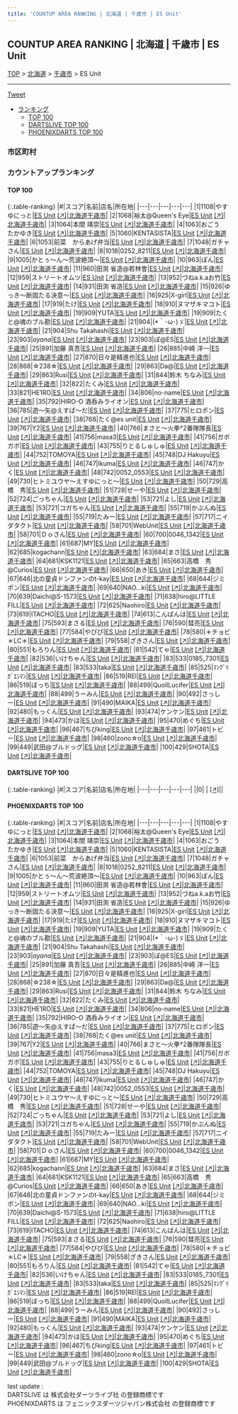 ```yaml
---
title: 'COUNTUP AREA RANKING | 北海道 | 千歳市 | ES Unit'
---
```

## COUNTUP AREA RANKING | 北海道 | 千歳市 | ES Unit

[TOP](/darts/rank/) > [北海道](/darts/rank/北海道/) > [千歳市](/darts/rank/北海道/千歳市/) > ES Unit

___

<a href="https://twitter.com/share?ref_src=twsrc%5Etfw" data-text="COUNTUP AREA RANKING | 北海道千歳市ES Unit" class="twitter-share-button" data-hashtags="DARTSLIVE,PHOENIXDARTS,darts,ダーツ" data-show-count="false">Tweet</a>

* [ランキング](#カウントアップランキング)
    * [TOP 100](#top-100)
    * [DARTSLIVE TOP 100](#dartslive-top-100)
    * [PHOENIXDARTS TOP 100](#phoenixdarts-top-100)

### 市区町村

<ul>

</ul>

### カウントアップランキング

#### TOP 100



{:.table-ranking}
|#|スコア|名前|店名|所在地|
|---|---|---|---|---|
|1|1108|<span class="rank-name-pd">やすゆにっと</span>|<a href="/darts/rank/shops/68098.html">ES Unit</a> <a href="https://vs.phoenixdarts.com/jp/shop/shopDetailInfo/s_68098?s_seq=68098">[↗]</a>|<a href="/darts/rank/北海道/千歳市">北海道千歳市</a>|
|2|1068|<span class="rank-name-pd">裕太@Queen&#x27;s Eye</span>|<a href="/darts/rank/shops/68098.html">ES Unit</a> <a href="https://vs.phoenixdarts.com/jp/shop/shopDetailInfo/s_68098?s_seq=68098">[↗]</a>|<a href="/darts/rank/北海道/千歳市">北海道千歳市</a>|
|3|1064|<span class="rank-name-pd"><span class="pro-icon-pd"></span>本間 靖崇</span>|<a href="/darts/rank/shops/68098.html">ES Unit</a> <a href="https://vs.phoenixdarts.com/jp/shop/shopDetailInfo/s_68098?s_seq=68098">[↗]</a>|<a href="/darts/rank/北海道/千歳市">北海道千歳市</a>|
|4|1063|<span class="rank-name-pd">おごう　たかゆき</span>|<a href="/darts/rank/shops/68098.html">ES Unit</a> <a href="https://vs.phoenixdarts.com/jp/shop/shopDetailInfo/s_68098?s_seq=68098">[↗]</a>|<a href="/darts/rank/北海道/千歳市">北海道千歳市</a>|
|5|1060|<span class="rank-name-pd">KENTASISTA</span>|<a href="/darts/rank/shops/68098.html">ES Unit</a> <a href="https://vs.phoenixdarts.com/jp/shop/shopDetailInfo/s_68098?s_seq=68098">[↗]</a>|<a href="/darts/rank/北海道/千歳市">北海道千歳市</a>|
|6|1053|<span class="rank-name-pd">前菜　からあげ弁当</span>|<a href="/darts/rank/shops/68098.html">ES Unit</a> <a href="https://vs.phoenixdarts.com/jp/shop/shopDetailInfo/s_68098?s_seq=68098">[↗]</a>|<a href="/darts/rank/北海道/千歳市">北海道千歳市</a>|
|7|1048|<span class="rank-name-pd">ガチャさん</span>|<a href="/darts/rank/shops/68098.html">ES Unit</a> <a href="https://vs.phoenixdarts.com/jp/shop/shopDetailInfo/s_68098?s_seq=68098">[↗]</a>|<a href="/darts/rank/北海道/千歳市">北海道千歳市</a>|
|8|1018|<span class="rank-name-pd">0252_8211</span>|<a href="/darts/rank/shops/68098.html">ES Unit</a> <a href="https://vs.phoenixdarts.com/jp/shop/shopDetailInfo/s_68098?s_seq=68098">[↗]</a>|<a href="/darts/rank/北海道/千歳市">北海道千歳市</a>|
|9|1005|<span class="rank-name-pd">かとぅ～ん～荒波絶頂～</span>|<a href="/darts/rank/shops/68098.html">ES Unit</a> <a href="https://vs.phoenixdarts.com/jp/shop/shopDetailInfo/s_68098?s_seq=68098">[↗]</a>|<a href="/darts/rank/北海道/千歳市">北海道千歳市</a>|
|10|963|<span class="rank-name-pd">ぽん</span>|<a href="/darts/rank/shops/68098.html">ES Unit</a> <a href="https://vs.phoenixdarts.com/jp/shop/shopDetailInfo/s_68098?s_seq=68098">[↗]</a>|<a href="/darts/rank/北海道/千歳市">北海道千歳市</a>|
|11|960|<span class="rank-name-pd">田渕 省造@若林會</span>|<a href="/darts/rank/shops/68098.html">ES Unit</a> <a href="https://vs.phoenixdarts.com/jp/shop/shopDetailInfo/s_68098?s_seq=68098">[↗]</a>|<a href="/darts/rank/北海道/千歳市">北海道千歳市</a>|
|12|959|<span class="rank-name-pd">ストリートオムツ</span>|<a href="/darts/rank/shops/68098.html">ES Unit</a> <a href="https://vs.phoenixdarts.com/jp/shop/shopDetailInfo/s_68098?s_seq=68098">[↗]</a>|<a href="/darts/rank/北海道/千歳市">北海道千歳市</a>|
|13|952|<span class="rank-name-pd">づねa.k.aお竹</span>|<a href="/darts/rank/shops/68098.html">ES Unit</a> <a href="https://vs.phoenixdarts.com/jp/shop/shopDetailInfo/s_68098?s_seq=68098">[↗]</a>|<a href="/darts/rank/北海道/千歳市">北海道千歳市</a>|
|14|931|<span class="rank-name-pd"><span class="pro-icon-pd"></span>田渕 省造</span>|<a href="/darts/rank/shops/68098.html">ES Unit</a> <a href="https://vs.phoenixdarts.com/jp/shop/shopDetailInfo/s_68098?s_seq=68098">[↗]</a>|<a href="/darts/rank/北海道/千歳市">北海道千歳市</a>|
|15|926|<span class="rank-name-pd">ゆっき～断固たる決意～</span>|<a href="/darts/rank/shops/68098.html">ES Unit</a> <a href="https://vs.phoenixdarts.com/jp/shop/shopDetailInfo/s_68098?s_seq=68098">[↗]</a>|<a href="/darts/rank/北海道/千歳市">北海道千歳市</a>|
|16|925|<span class="rank-name-pd">X-girl</span>|<a href="/darts/rank/shops/68098.html">ES Unit</a> <a href="https://vs.phoenixdarts.com/jp/shop/shopDetailInfo/s_68098?s_seq=68098">[↗]</a>|<a href="/darts/rank/北海道/千歳市">北海道千歳市</a>|
|17|919|<span class="rank-name-pd">たけ</span>|<a href="/darts/rank/shops/68098.html">ES Unit</a> <a href="https://vs.phoenixdarts.com/jp/shop/shopDetailInfo/s_68098?s_seq=68098">[↗]</a>|<a href="/darts/rank/北海道/千歳市">北海道千歳市</a>|
|18|910|<span class="rank-name-pd">ヌマザキマコト</span>|<a href="/darts/rank/shops/68098.html">ES Unit</a> <a href="https://vs.phoenixdarts.com/jp/shop/shopDetailInfo/s_68098?s_seq=68098">[↗]</a>|<a href="/darts/rank/北海道/千歳市">北海道千歳市</a>|
|19|909|<span class="rank-name-pd">YUTA</span>|<a href="/darts/rank/shops/68098.html">ES Unit</a> <a href="https://vs.phoenixdarts.com/jp/shop/shopDetailInfo/s_68098?s_seq=68098">[↗]</a>|<a href="/darts/rank/北海道/千歳市">北海道千歳市</a>|
|19|909|<span class="rank-name-pd">たくと@魂のブル勘</span>|<a href="/darts/rank/shops/68098.html">ES Unit</a> <a href="https://vs.phoenixdarts.com/jp/shop/shopDetailInfo/s_68098?s_seq=68098">[↗]</a>|<a href="/darts/rank/北海道/千歳市">北海道千歳市</a>|
|21|904|<span class="rank-name-pd">(*｀･ω･)ゞ</span>|<a href="/darts/rank/shops/68098.html">ES Unit</a> <a href="https://vs.phoenixdarts.com/jp/shop/shopDetailInfo/s_68098?s_seq=68098">[↗]</a>|<a href="/darts/rank/北海道/千歳市">北海道千歳市</a>|
|21|904|<span class="rank-name-pd">Shu Takahashi</span>|<a href="/darts/rank/shops/68098.html">ES Unit</a> <a href="https://vs.phoenixdarts.com/jp/shop/shopDetailInfo/s_68098?s_seq=68098">[↗]</a>|<a href="/darts/rank/北海道/千歳市">北海道千歳市</a>|
|23|903|<span class="rank-name-pd">*ayana*</span>|<a href="/darts/rank/shops/68098.html">ES Unit</a> <a href="https://vs.phoenixdarts.com/jp/shop/shopDetailInfo/s_68098?s_seq=68098">[↗]</a>|<a href="/darts/rank/北海道/千歳市">北海道千歳市</a>|
|23|903|<span class="rank-name-pd">ぽ@ES</span>|<a href="/darts/rank/shops/68098.html">ES Unit</a> <a href="https://vs.phoenixdarts.com/jp/shop/shopDetailInfo/s_68098?s_seq=68098">[↗]</a>|<a href="/darts/rank/北海道/千歳市">北海道千歳市</a>|
|25|891|<span class="rank-name-pd"><span class="pro-icon-pd"></span>加藤 真吾</span>|<a href="/darts/rank/shops/68098.html">ES Unit</a> <a href="https://vs.phoenixdarts.com/jp/shop/shopDetailInfo/s_68098?s_seq=68098">[↗]</a>|<a href="/darts/rank/北海道/千歳市">北海道千歳市</a>|
|26|885|<span class="rank-name-pd"><span class="pro-icon-pd"></span>中崎 洋一</span>|<a href="/darts/rank/shops/68098.html">ES Unit</a> <a href="https://vs.phoenixdarts.com/jp/shop/shopDetailInfo/s_68098?s_seq=68098">[↗]</a>|<a href="/darts/rank/北海道/千歳市">北海道千歳市</a>|
|27|870|<span class="rank-name-pd">日々是精進也</span>|<a href="/darts/rank/shops/68098.html">ES Unit</a> <a href="https://vs.phoenixdarts.com/jp/shop/shopDetailInfo/s_68098?s_seq=68098">[↗]</a>|<a href="/darts/rank/北海道/千歳市">北海道千歳市</a>|
|28|868|<span class="rank-name-pd">☆238☆</span>|<a href="/darts/rank/shops/68098.html">ES Unit</a> <a href="https://vs.phoenixdarts.com/jp/shop/shopDetailInfo/s_68098?s_seq=68098">[↗]</a>|<a href="/darts/rank/北海道/千歳市">北海道千歳市</a>|
|29|863|<span class="rank-name-pd">Da@</span>|<a href="/darts/rank/shops/68098.html">ES Unit</a> <a href="https://vs.phoenixdarts.com/jp/shop/shopDetailInfo/s_68098?s_seq=68098">[↗]</a>|<a href="/darts/rank/北海道/千歳市">北海道千歳市</a>|
|29|863|<span class="rank-name-pd">Rusi</span>|<a href="/darts/rank/shops/68098.html">ES Unit</a> <a href="https://vs.phoenixdarts.com/jp/shop/shopDetailInfo/s_68098?s_seq=68098">[↗]</a>|<a href="/darts/rank/北海道/千歳市">北海道千歳市</a>|
|31|844|<span class="rank-name-pd">鈴木 ちなみ</span>|<a href="/darts/rank/shops/68098.html">ES Unit</a> <a href="https://vs.phoenixdarts.com/jp/shop/shopDetailInfo/s_68098?s_seq=68098">[↗]</a>|<a href="/darts/rank/北海道/千歳市">北海道千歳市</a>|
|32|822|<span class="rank-name-pd">たくみ</span>|<a href="/darts/rank/shops/68098.html">ES Unit</a> <a href="https://vs.phoenixdarts.com/jp/shop/shopDetailInfo/s_68098?s_seq=68098">[↗]</a>|<a href="/darts/rank/北海道/千歳市">北海道千歳市</a>|
|33|821|<span class="rank-name-pd">HE1RO</span>|<a href="/darts/rank/shops/68098.html">ES Unit</a> <a href="https://vs.phoenixdarts.com/jp/shop/shopDetailInfo/s_68098?s_seq=68098">[↗]</a>|<a href="/darts/rank/北海道/千歳市">北海道千歳市</a>|
|34|806|<span class="rank-name-pd">no-name</span>|<a href="/darts/rank/shops/68098.html">ES Unit</a> <a href="https://vs.phoenixdarts.com/jp/shop/shopDetailInfo/s_68098?s_seq=68098">[↗]</a>|<a href="/darts/rank/北海道/千歳市">北海道千歳市</a>|
|35|792|<span class="rank-name-pd">HIRO-O    酒呑みライオン</span>|<a href="/darts/rank/shops/68098.html">ES Unit</a> <a href="https://vs.phoenixdarts.com/jp/shop/shopDetailInfo/s_68098?s_seq=68098">[↗]</a>|<a href="/darts/rank/北海道/千歳市">北海道千歳市</a>|
|36|785|<span class="rank-name-pd">遊～矢@えすぱ～だ</span>|<a href="/darts/rank/shops/68098.html">ES Unit</a> <a href="https://vs.phoenixdarts.com/jp/shop/shopDetailInfo/s_68098?s_seq=68098">[↗]</a>|<a href="/darts/rank/北海道/千歳市">北海道千歳市</a>|
|37|775|<span class="rank-name-pd">ヒロポン</span>|<a href="/darts/rank/shops/68098.html">ES Unit</a> <a href="https://vs.phoenixdarts.com/jp/shop/shopDetailInfo/s_68098?s_seq=68098">[↗]</a>|<a href="/darts/rank/北海道/千歳市">北海道千歳市</a>|
|38|768|<span class="rank-name-pd">たく@es unit</span>|<a href="/darts/rank/shops/68098.html">ES Unit</a> <a href="https://vs.phoenixdarts.com/jp/shop/shopDetailInfo/s_68098?s_seq=68098">[↗]</a>|<a href="/darts/rank/北海道/千歳市">北海道千歳市</a>|
|39|767|<span class="rank-name-pd">Y2</span>|<a href="/darts/rank/shops/68098.html">ES Unit</a> <a href="https://vs.phoenixdarts.com/jp/shop/shopDetailInfo/s_68098?s_seq=68098">[↗]</a>|<a href="/darts/rank/北海道/千歳市">北海道千歳市</a>|
|40|766|<span class="rank-name-pd">まさと～火拳†2番隊隊長</span>|<a href="/darts/rank/shops/68098.html">ES Unit</a> <a href="https://vs.phoenixdarts.com/jp/shop/shopDetailInfo/s_68098?s_seq=68098">[↗]</a>|<a href="/darts/rank/北海道/千歳市">北海道千歳市</a>|
|41|756|<span class="rank-name-pd">masa3</span>|<a href="/darts/rank/shops/68098.html">ES Unit</a> <a href="https://vs.phoenixdarts.com/jp/shop/shopDetailInfo/s_68098?s_seq=68098">[↗]</a>|<a href="/darts/rank/北海道/千歳市">北海道千歳市</a>|
|41|756|<span class="rank-name-pd">ガボガボ</span>|<a href="/darts/rank/shops/68098.html">ES Unit</a> <a href="https://vs.phoenixdarts.com/jp/shop/shopDetailInfo/s_68098?s_seq=68098">[↗]</a>|<a href="/darts/rank/北海道/千歳市">北海道千歳市</a>|
|43|755|<span class="rank-name-pd">りとるしゅしゅ</span>|<a href="/darts/rank/shops/68098.html">ES Unit</a> <a href="https://vs.phoenixdarts.com/jp/shop/shopDetailInfo/s_68098?s_seq=68098">[↗]</a>|<a href="/darts/rank/北海道/千歳市">北海道千歳市</a>|
|44|752|<span class="rank-name-pd">TOMOYA</span>|<a href="/darts/rank/shops/68098.html">ES Unit</a> <a href="https://vs.phoenixdarts.com/jp/shop/shopDetailInfo/s_68098?s_seq=68098">[↗]</a>|<a href="/darts/rank/北海道/千歳市">北海道千歳市</a>|
|45|748|<span class="rank-name-pd">DJ Hakuyu</span>|<a href="/darts/rank/shops/68098.html">ES Unit</a> <a href="https://vs.phoenixdarts.com/jp/shop/shopDetailInfo/s_68098?s_seq=68098">[↗]</a>|<a href="/darts/rank/北海道/千歳市">北海道千歳市</a>|
|46|747|<span class="rank-name-pd">Ikuma</span>|<a href="/darts/rank/shops/68098.html">ES Unit</a> <a href="https://vs.phoenixdarts.com/jp/shop/shopDetailInfo/s_68098?s_seq=68098">[↗]</a>|<a href="/darts/rank/北海道/千歳市">北海道千歳市</a>|
|46|747|<span class="rank-name-pd">かく</span>|<a href="/darts/rank/shops/68098.html">ES Unit</a> <a href="https://vs.phoenixdarts.com/jp/shop/shopDetailInfo/s_68098?s_seq=68098">[↗]</a>|<a href="/darts/rank/北海道/千歳市">北海道千歳市</a>|
|48|742|<span class="rank-name-pd">0052_0553</span>|<a href="/darts/rank/shops/68098.html">ES Unit</a> <a href="https://vs.phoenixdarts.com/jp/shop/shopDetailInfo/s_68098?s_seq=68098">[↗]</a>|<a href="/darts/rank/北海道/千歳市">北海道千歳市</a>|
|49|730|<span class="rank-name-pd">ヒトミユウヤ～えすゆにっと～</span>|<a href="/darts/rank/shops/68098.html">ES Unit</a> <a href="https://vs.phoenixdarts.com/jp/shop/shopDetailInfo/s_68098?s_seq=68098">[↗]</a>|<a href="/darts/rank/北海道/千歳市">北海道千歳市</a>|
|50|729|<span class="rank-name-pd">高橋　秀</span>|<a href="/darts/rank/shops/68098.html">ES Unit</a> <a href="https://vs.phoenixdarts.com/jp/shop/shopDetailInfo/s_68098?s_seq=68098">[↗]</a>|<a href="/darts/rank/北海道/千歳市">北海道千歳市</a>|
|51|728|<span class="rank-name-pd">せーや</span>|<a href="/darts/rank/shops/68098.html">ES Unit</a> <a href="https://vs.phoenixdarts.com/jp/shop/shopDetailInfo/s_68098?s_seq=68098">[↗]</a>|<a href="/darts/rank/北海道/千歳市">北海道千歳市</a>|
|52|724|<span class="rank-name-pd">ごっちゃん</span>|<a href="/darts/rank/shops/68098.html">ES Unit</a> <a href="https://vs.phoenixdarts.com/jp/shop/shopDetailInfo/s_68098?s_seq=68098">[↗]</a>|<a href="/darts/rank/北海道/千歳市">北海道千歳市</a>|
|53|721|<span class="rank-name-pd">よし</span>|<a href="/darts/rank/shops/68098.html">ES Unit</a> <a href="https://vs.phoenixdarts.com/jp/shop/shopDetailInfo/s_68098?s_seq=68098">[↗]</a>|<a href="/darts/rank/北海道/千歳市">北海道千歳市</a>|
|53|721|<span class="rank-name-pd">コガちゃん</span>|<a href="/darts/rank/shops/68098.html">ES Unit</a> <a href="https://vs.phoenixdarts.com/jp/shop/shopDetailInfo/s_68098?s_seq=68098">[↗]</a>|<a href="/darts/rank/北海道/千歳市">北海道千歳市</a>|
|55|719|<span class="rank-name-pd">かぶんぬ</span>|<a href="/darts/rank/shops/68098.html">ES Unit</a> <a href="https://vs.phoenixdarts.com/jp/shop/shopDetailInfo/s_68098?s_seq=68098">[↗]</a>|<a href="/darts/rank/北海道/千歳市">北海道千歳市</a>|
|55|719|<span class="rank-name-pd">たみー</span>|<a href="/darts/rank/shops/68098.html">ES Unit</a> <a href="https://vs.phoenixdarts.com/jp/shop/shopDetailInfo/s_68098?s_seq=68098">[↗]</a>|<a href="/darts/rank/北海道/千歳市">北海道千歳市</a>|
|57|717|<span class="rank-name-pd">ニイダタクト</span>|<a href="/darts/rank/shops/68098.html">ES Unit</a> <a href="https://vs.phoenixdarts.com/jp/shop/shopDetailInfo/s_68098?s_seq=68098">[↗]</a>|<a href="/darts/rank/北海道/千歳市">北海道千歳市</a>|
|58|701|<span class="rank-name-pd">WebUnit</span>|<a href="/darts/rank/shops/68098.html">ES Unit</a> <a href="https://vs.phoenixdarts.com/jp/shop/shopDetailInfo/s_68098?s_seq=68098">[↗]</a>|<a href="/darts/rank/北海道/千歳市">北海道千歳市</a>|
|58|701|<span class="rank-name-pd">Ｄｏさん</span>|<a href="/darts/rank/shops/68098.html">ES Unit</a> <a href="https://vs.phoenixdarts.com/jp/shop/shopDetailInfo/s_68098?s_seq=68098">[↗]</a>|<a href="/darts/rank/北海道/千歳市">北海道千歳市</a>|
|60|700|<span class="rank-name-pd">0046_1342</span>|<a href="/darts/rank/shops/68098.html">ES Unit</a> <a href="https://vs.phoenixdarts.com/jp/shop/shopDetailInfo/s_68098?s_seq=68098">[↗]</a>|<a href="/darts/rank/北海道/千歳市">北海道千歳市</a>|
|61|687|<span class="rank-name-pd">MY</span>|<a href="/darts/rank/shops/68098.html">ES Unit</a> <a href="https://vs.phoenixdarts.com/jp/shop/shopDetailInfo/s_68098?s_seq=68098">[↗]</a>|<a href="/darts/rank/北海道/千歳市">北海道千歳市</a>|
|62|685|<span class="rank-name-pd">kogachann</span>|<a href="/darts/rank/shops/68098.html">ES Unit</a> <a href="https://vs.phoenixdarts.com/jp/shop/shopDetailInfo/s_68098?s_seq=68098">[↗]</a>|<a href="/darts/rank/北海道/千歳市">北海道千歳市</a>|
|63|684|<span class="rank-name-pd">まさ</span>|<a href="/darts/rank/shops/68098.html">ES Unit</a> <a href="https://vs.phoenixdarts.com/jp/shop/shopDetailInfo/s_68098?s_seq=68098">[↗]</a>|<a href="/darts/rank/北海道/千歳市">北海道千歳市</a>|
|64|681|<span class="rank-name-pd">KSK1121</span>|<a href="/darts/rank/shops/68098.html">ES Unit</a> <a href="https://vs.phoenixdarts.com/jp/shop/shopDetailInfo/s_68098?s_seq=68098">[↗]</a>|<a href="/darts/rank/北海道/千歳市">北海道千歳市</a>|
|65|663|<span class="rank-name-pd">高橋　秀@Curios</span>|<a href="/darts/rank/shops/68098.html">ES Unit</a> <a href="https://vs.phoenixdarts.com/jp/shop/shopDetailInfo/s_68098?s_seq=68098">[↗]</a>|<a href="/darts/rank/北海道/千歳市">北海道千歳市</a>|
|66|650|<span class="rank-name-pd">あき</span>|<a href="/darts/rank/shops/68098.html">ES Unit</a> <a href="https://vs.phoenixdarts.com/jp/shop/shopDetailInfo/s_68098?s_seq=68098">[↗]</a>|<a href="/darts/rank/北海道/千歳市">北海道千歳市</a>|
|67|646|<span class="rank-name-pd">北の童貞ドンファンのt-kay</span>|<a href="/darts/rank/shops/68098.html">ES Unit</a> <a href="https://vs.phoenixdarts.com/jp/shop/shopDetailInfo/s_68098?s_seq=68098">[↗]</a>|<a href="/darts/rank/北海道/千歳市">北海道千歳市</a>|
|68|644|<span class="rank-name-pd">ジミポン</span>|<a href="/darts/rank/shops/68098.html">ES Unit</a> <a href="https://vs.phoenixdarts.com/jp/shop/shopDetailInfo/s_68098?s_seq=68098">[↗]</a>|<a href="/darts/rank/北海道/千歳市">北海道千歳市</a>|
|69|640|<span class="rank-name-pd">NAO...ki</span>|<a href="/darts/rank/shops/68098.html">ES Unit</a> <a href="https://vs.phoenixdarts.com/jp/shop/shopDetailInfo/s_68098?s_seq=68098">[↗]</a>|<a href="/darts/rank/北海道/千歳市">北海道千歳市</a>|
|70|639|<span class="rank-name-pd">Daichi@S-1573</span>|<a href="/darts/rank/shops/68098.html">ES Unit</a> <a href="https://vs.phoenixdarts.com/jp/shop/shopDetailInfo/s_68098?s_seq=68098">[↗]</a>|<a href="/darts/rank/北海道/千歳市">北海道千歳市</a>|
|71|638|<span class="rank-name-pd">hiro@LITTLE FILL</span>|<a href="/darts/rank/shops/68098.html">ES Unit</a> <a href="https://vs.phoenixdarts.com/jp/shop/shopDetailInfo/s_68098?s_seq=68098">[↗]</a>|<a href="/darts/rank/北海道/千歳市">北海道千歳市</a>|
|72|625|<span class="rank-name-pd">Naohiro</span>|<a href="/darts/rank/shops/68098.html">ES Unit</a> <a href="https://vs.phoenixdarts.com/jp/shop/shopDetailInfo/s_68098?s_seq=68098">[↗]</a>|<a href="/darts/rank/北海道/千歳市">北海道千歳市</a>|
|73|619|<span class="rank-name-pd">ITACHO</span>|<a href="/darts/rank/shops/68098.html">ES Unit</a> <a href="https://vs.phoenixdarts.com/jp/shop/shopDetailInfo/s_68098?s_seq=68098">[↗]</a>|<a href="/darts/rank/北海道/千歳市">北海道千歳市</a>|
|74|613|<span class="rank-name-pd">こんばんは</span>|<a href="/darts/rank/shops/68098.html">ES Unit</a> <a href="https://vs.phoenixdarts.com/jp/shop/shopDetailInfo/s_68098?s_seq=68098">[↗]</a>|<a href="/darts/rank/北海道/千歳市">北海道千歳市</a>|
|75|593|<span class="rank-name-pd">まさる</span>|<a href="/darts/rank/shops/68098.html">ES Unit</a> <a href="https://vs.phoenixdarts.com/jp/shop/shopDetailInfo/s_68098?s_seq=68098">[↗]</a>|<a href="/darts/rank/北海道/千歳市">北海道千歳市</a>|
|76|590|<span class="rank-name-pd">彗亮</span>|<a href="/darts/rank/shops/68098.html">ES Unit</a> <a href="https://vs.phoenixdarts.com/jp/shop/shopDetailInfo/s_68098?s_seq=68098">[↗]</a>|<a href="/darts/rank/北海道/千歳市">北海道千歳市</a>|
|77|584|<span class="rank-name-pd">やぴぴ</span>|<a href="/darts/rank/shops/68098.html">ES Unit</a> <a href="https://vs.phoenixdarts.com/jp/shop/shopDetailInfo/s_68098?s_seq=68098">[↗]</a>|<a href="/darts/rank/北海道/千歳市">北海道千歳市</a>|
|78|580|<span class="rank-name-pd">＊チョビ＊LC＊</span>|<a href="/darts/rank/shops/68098.html">ES Unit</a> <a href="https://vs.phoenixdarts.com/jp/shop/shopDetailInfo/s_68098?s_seq=68098">[↗]</a>|<a href="/darts/rank/北海道/千歳市">北海道千歳市</a>|
|79|558|<span class="rank-name-pd">ざきさん</span>|<a href="/darts/rank/shops/68098.html">ES Unit</a> <a href="https://vs.phoenixdarts.com/jp/shop/shopDetailInfo/s_68098?s_seq=68098">[↗]</a>|<a href="/darts/rank/北海道/千歳市">北海道千歳市</a>|
|80|551|<span class="rank-name-pd">もろりん</span>|<a href="/darts/rank/shops/68098.html">ES Unit</a> <a href="https://vs.phoenixdarts.com/jp/shop/shopDetailInfo/s_68098?s_seq=68098">[↗]</a>|<a href="/darts/rank/北海道/千歳市">北海道千歳市</a>|
|81|542|<span class="rank-name-pd">てゃ</span>|<a href="/darts/rank/shops/68098.html">ES Unit</a> <a href="https://vs.phoenixdarts.com/jp/shop/shopDetailInfo/s_68098?s_seq=68098">[↗]</a>|<a href="/darts/rank/北海道/千歳市">北海道千歳市</a>|
|82|536|<span class="rank-name-pd">いけちゃん</span>|<a href="/darts/rank/shops/68098.html">ES Unit</a> <a href="https://vs.phoenixdarts.com/jp/shop/shopDetailInfo/s_68098?s_seq=68098">[↗]</a>|<a href="/darts/rank/北海道/千歳市">北海道千歳市</a>|
|83|533|<span class="rank-name-pd">0185_7301</span>|<a href="/darts/rank/shops/68098.html">ES Unit</a> <a href="https://vs.phoenixdarts.com/jp/shop/shopDetailInfo/s_68098?s_seq=68098">[↗]</a>|<a href="/darts/rank/北海道/千歳市">北海道千歳市</a>|
|83|533|<span class="rank-name-pd">taka</span>|<a href="/darts/rank/shops/68098.html">ES Unit</a> <a href="https://vs.phoenixdarts.com/jp/shop/shopDetailInfo/s_68098?s_seq=68098">[↗]</a>|<a href="/darts/rank/北海道/千歳市">北海道千歳市</a>|
|85|525|<span class="rank-name-pd">ﾏﾝｸﾞﾘｶﾞｴｼﾏﾝ</span>|<a href="/darts/rank/shops/68098.html">ES Unit</a> <a href="https://vs.phoenixdarts.com/jp/shop/shopDetailInfo/s_68098?s_seq=68098">[↗]</a>|<a href="/darts/rank/北海道/千歳市">北海道千歳市</a>|
|86|519|<span class="rank-name-pd">REI</span>|<a href="/darts/rank/shops/68098.html">ES Unit</a> <a href="https://vs.phoenixdarts.com/jp/shop/shopDetailInfo/s_68098?s_seq=68098">[↗]</a>|<a href="/darts/rank/北海道/千歳市">北海道千歳市</a>|
|86|519|<span class="rank-name-pd">ぼっち</span>|<a href="/darts/rank/shops/68098.html">ES Unit</a> <a href="https://vs.phoenixdarts.com/jp/shop/shopDetailInfo/s_68098?s_seq=68098">[↗]</a>|<a href="/darts/rank/北海道/千歳市">北海道千歳市</a>|
|88|499|<span class="rank-name-pd">QuollLucifer</span>|<a href="/darts/rank/shops/68098.html">ES Unit</a> <a href="https://vs.phoenixdarts.com/jp/shop/shopDetailInfo/s_68098?s_seq=68098">[↗]</a>|<a href="/darts/rank/北海道/千歳市">北海道千歳市</a>|
|88|499|<span class="rank-name-pd">うーみん</span>|<a href="/darts/rank/shops/68098.html">ES Unit</a> <a href="https://vs.phoenixdarts.com/jp/shop/shopDetailInfo/s_68098?s_seq=68098">[↗]</a>|<a href="/darts/rank/北海道/千歳市">北海道千歳市</a>|
|90|492|<span class="rank-name-pd">さっしー</span>|<a href="/darts/rank/shops/68098.html">ES Unit</a> <a href="https://vs.phoenixdarts.com/jp/shop/shopDetailInfo/s_68098?s_seq=68098">[↗]</a>|<a href="/darts/rank/北海道/千歳市">北海道千歳市</a>|
|91|490|<span class="rank-name-pd">MAIKA</span>|<a href="/darts/rank/shops/68098.html">ES Unit</a> <a href="https://vs.phoenixdarts.com/jp/shop/shopDetailInfo/s_68098?s_seq=68098">[↗]</a>|<a href="/darts/rank/北海道/千歳市">北海道千歳市</a>|
|92|480|<span class="rank-name-pd">もっくん</span>|<a href="/darts/rank/shops/68098.html">ES Unit</a> <a href="https://vs.phoenixdarts.com/jp/shop/shopDetailInfo/s_68098?s_seq=68098">[↗]</a>|<a href="/darts/rank/北海道/千歳市">北海道千歳市</a>|
|93|474|<span class="rank-name-pd">ケンケン</span>|<a href="/darts/rank/shops/68098.html">ES Unit</a> <a href="https://vs.phoenixdarts.com/jp/shop/shopDetailInfo/s_68098?s_seq=68098">[↗]</a>|<a href="/darts/rank/北海道/千歳市">北海道千歳市</a>|
|94|473|<span class="rank-name-pd">かほ</span>|<a href="/darts/rank/shops/68098.html">ES Unit</a> <a href="https://vs.phoenixdarts.com/jp/shop/shopDetailInfo/s_68098?s_seq=68098">[↗]</a>|<a href="/darts/rank/北海道/千歳市">北海道千歳市</a>|
|95|470|<span class="rank-name-pd">めぐち</span>|<a href="/darts/rank/shops/68098.html">ES Unit</a> <a href="https://vs.phoenixdarts.com/jp/shop/shopDetailInfo/s_68098?s_seq=68098">[↗]</a>|<a href="/darts/rank/北海道/千歳市">北海道千歳市</a>|
|96|467|<span class="rank-name-pd">ちびking</span>|<a href="/darts/rank/shops/68098.html">ES Unit</a> <a href="https://vs.phoenixdarts.com/jp/shop/shopDetailInfo/s_68098?s_seq=68098">[↗]</a>|<a href="/darts/rank/北海道/千歳市">北海道千歳市</a>|
|97|461|<span class="rank-name-pd">トビー</span>|<a href="/darts/rank/shops/68098.html">ES Unit</a> <a href="https://vs.phoenixdarts.com/jp/shop/shopDetailInfo/s_68098?s_seq=68098">[↗]</a>|<a href="/darts/rank/北海道/千歳市">北海道千歳市</a>|
|98|460|<span class="rank-name-pd">zono☆o</span>|<a href="/darts/rank/shops/68098.html">ES Unit</a> <a href="https://vs.phoenixdarts.com/jp/shop/shopDetailInfo/s_68098?s_seq=68098">[↗]</a>|<a href="/darts/rank/北海道/千歳市">北海道千歳市</a>|
|99|449|<span class="rank-name-pd">武田@ブルドッグ</span>|<a href="/darts/rank/shops/68098.html">ES Unit</a> <a href="https://vs.phoenixdarts.com/jp/shop/shopDetailInfo/s_68098?s_seq=68098">[↗]</a>|<a href="/darts/rank/北海道/千歳市">北海道千歳市</a>|
|100|429|<span class="rank-name-pd">SHOTA</span>|<a href="/darts/rank/shops/68098.html">ES Unit</a> <a href="https://vs.phoenixdarts.com/jp/shop/shopDetailInfo/s_68098?s_seq=68098">[↗]</a>|<a href="/darts/rank/北海道/千歳市">北海道千歳市</a>|


#### DARTSLIVE TOP 100



{:.table-ranking}
|#|スコア|名前|店名|所在地|
|---|---|---|---|---|
||0|<span class="rank-name-dl"> </span>|<a href="/darts/rank/shops/.html"></a> <a href="">[↗]</a>|<a href="/darts/rank//"></a>|


#### PHOENIXDARTS TOP 100



{:.table-ranking}
|#|スコア|名前|店名|所在地|
|---|---|---|---|---|
|1|1108|<span class="rank-name-pd">やすゆにっと</span>|<a href="/darts/rank/shops/68098.html">ES Unit</a> <a href="https://vs.phoenixdarts.com/jp/shop/shopDetailInfo/s_68098?s_seq=68098">[↗]</a>|<a href="/darts/rank/北海道/千歳市">北海道千歳市</a>|
|2|1068|<span class="rank-name-pd">裕太@Queen&#x27;s Eye</span>|<a href="/darts/rank/shops/68098.html">ES Unit</a> <a href="https://vs.phoenixdarts.com/jp/shop/shopDetailInfo/s_68098?s_seq=68098">[↗]</a>|<a href="/darts/rank/北海道/千歳市">北海道千歳市</a>|
|3|1064|<span class="rank-name-pd"><span class="pro-icon-pd"></span>本間 靖崇</span>|<a href="/darts/rank/shops/68098.html">ES Unit</a> <a href="https://vs.phoenixdarts.com/jp/shop/shopDetailInfo/s_68098?s_seq=68098">[↗]</a>|<a href="/darts/rank/北海道/千歳市">北海道千歳市</a>|
|4|1063|<span class="rank-name-pd">おごう　たかゆき</span>|<a href="/darts/rank/shops/68098.html">ES Unit</a> <a href="https://vs.phoenixdarts.com/jp/shop/shopDetailInfo/s_68098?s_seq=68098">[↗]</a>|<a href="/darts/rank/北海道/千歳市">北海道千歳市</a>|
|5|1060|<span class="rank-name-pd">KENTASISTA</span>|<a href="/darts/rank/shops/68098.html">ES Unit</a> <a href="https://vs.phoenixdarts.com/jp/shop/shopDetailInfo/s_68098?s_seq=68098">[↗]</a>|<a href="/darts/rank/北海道/千歳市">北海道千歳市</a>|
|6|1053|<span class="rank-name-pd">前菜　からあげ弁当</span>|<a href="/darts/rank/shops/68098.html">ES Unit</a> <a href="https://vs.phoenixdarts.com/jp/shop/shopDetailInfo/s_68098?s_seq=68098">[↗]</a>|<a href="/darts/rank/北海道/千歳市">北海道千歳市</a>|
|7|1048|<span class="rank-name-pd">ガチャさん</span>|<a href="/darts/rank/shops/68098.html">ES Unit</a> <a href="https://vs.phoenixdarts.com/jp/shop/shopDetailInfo/s_68098?s_seq=68098">[↗]</a>|<a href="/darts/rank/北海道/千歳市">北海道千歳市</a>|
|8|1018|<span class="rank-name-pd">0252_8211</span>|<a href="/darts/rank/shops/68098.html">ES Unit</a> <a href="https://vs.phoenixdarts.com/jp/shop/shopDetailInfo/s_68098?s_seq=68098">[↗]</a>|<a href="/darts/rank/北海道/千歳市">北海道千歳市</a>|
|9|1005|<span class="rank-name-pd">かとぅ～ん～荒波絶頂～</span>|<a href="/darts/rank/shops/68098.html">ES Unit</a> <a href="https://vs.phoenixdarts.com/jp/shop/shopDetailInfo/s_68098?s_seq=68098">[↗]</a>|<a href="/darts/rank/北海道/千歳市">北海道千歳市</a>|
|10|963|<span class="rank-name-pd">ぽん</span>|<a href="/darts/rank/shops/68098.html">ES Unit</a> <a href="https://vs.phoenixdarts.com/jp/shop/shopDetailInfo/s_68098?s_seq=68098">[↗]</a>|<a href="/darts/rank/北海道/千歳市">北海道千歳市</a>|
|11|960|<span class="rank-name-pd">田渕 省造@若林會</span>|<a href="/darts/rank/shops/68098.html">ES Unit</a> <a href="https://vs.phoenixdarts.com/jp/shop/shopDetailInfo/s_68098?s_seq=68098">[↗]</a>|<a href="/darts/rank/北海道/千歳市">北海道千歳市</a>|
|12|959|<span class="rank-name-pd">ストリートオムツ</span>|<a href="/darts/rank/shops/68098.html">ES Unit</a> <a href="https://vs.phoenixdarts.com/jp/shop/shopDetailInfo/s_68098?s_seq=68098">[↗]</a>|<a href="/darts/rank/北海道/千歳市">北海道千歳市</a>|
|13|952|<span class="rank-name-pd">づねa.k.aお竹</span>|<a href="/darts/rank/shops/68098.html">ES Unit</a> <a href="https://vs.phoenixdarts.com/jp/shop/shopDetailInfo/s_68098?s_seq=68098">[↗]</a>|<a href="/darts/rank/北海道/千歳市">北海道千歳市</a>|
|14|931|<span class="rank-name-pd"><span class="pro-icon-pd"></span>田渕 省造</span>|<a href="/darts/rank/shops/68098.html">ES Unit</a> <a href="https://vs.phoenixdarts.com/jp/shop/shopDetailInfo/s_68098?s_seq=68098">[↗]</a>|<a href="/darts/rank/北海道/千歳市">北海道千歳市</a>|
|15|926|<span class="rank-name-pd">ゆっき～断固たる決意～</span>|<a href="/darts/rank/shops/68098.html">ES Unit</a> <a href="https://vs.phoenixdarts.com/jp/shop/shopDetailInfo/s_68098?s_seq=68098">[↗]</a>|<a href="/darts/rank/北海道/千歳市">北海道千歳市</a>|
|16|925|<span class="rank-name-pd">X-girl</span>|<a href="/darts/rank/shops/68098.html">ES Unit</a> <a href="https://vs.phoenixdarts.com/jp/shop/shopDetailInfo/s_68098?s_seq=68098">[↗]</a>|<a href="/darts/rank/北海道/千歳市">北海道千歳市</a>|
|17|919|<span class="rank-name-pd">たけ</span>|<a href="/darts/rank/shops/68098.html">ES Unit</a> <a href="https://vs.phoenixdarts.com/jp/shop/shopDetailInfo/s_68098?s_seq=68098">[↗]</a>|<a href="/darts/rank/北海道/千歳市">北海道千歳市</a>|
|18|910|<span class="rank-name-pd">ヌマザキマコト</span>|<a href="/darts/rank/shops/68098.html">ES Unit</a> <a href="https://vs.phoenixdarts.com/jp/shop/shopDetailInfo/s_68098?s_seq=68098">[↗]</a>|<a href="/darts/rank/北海道/千歳市">北海道千歳市</a>|
|19|909|<span class="rank-name-pd">YUTA</span>|<a href="/darts/rank/shops/68098.html">ES Unit</a> <a href="https://vs.phoenixdarts.com/jp/shop/shopDetailInfo/s_68098?s_seq=68098">[↗]</a>|<a href="/darts/rank/北海道/千歳市">北海道千歳市</a>|
|19|909|<span class="rank-name-pd">たくと@魂のブル勘</span>|<a href="/darts/rank/shops/68098.html">ES Unit</a> <a href="https://vs.phoenixdarts.com/jp/shop/shopDetailInfo/s_68098?s_seq=68098">[↗]</a>|<a href="/darts/rank/北海道/千歳市">北海道千歳市</a>|
|21|904|<span class="rank-name-pd">(*｀･ω･)ゞ</span>|<a href="/darts/rank/shops/68098.html">ES Unit</a> <a href="https://vs.phoenixdarts.com/jp/shop/shopDetailInfo/s_68098?s_seq=68098">[↗]</a>|<a href="/darts/rank/北海道/千歳市">北海道千歳市</a>|
|21|904|<span class="rank-name-pd">Shu Takahashi</span>|<a href="/darts/rank/shops/68098.html">ES Unit</a> <a href="https://vs.phoenixdarts.com/jp/shop/shopDetailInfo/s_68098?s_seq=68098">[↗]</a>|<a href="/darts/rank/北海道/千歳市">北海道千歳市</a>|
|23|903|<span class="rank-name-pd">*ayana*</span>|<a href="/darts/rank/shops/68098.html">ES Unit</a> <a href="https://vs.phoenixdarts.com/jp/shop/shopDetailInfo/s_68098?s_seq=68098">[↗]</a>|<a href="/darts/rank/北海道/千歳市">北海道千歳市</a>|
|23|903|<span class="rank-name-pd">ぽ@ES</span>|<a href="/darts/rank/shops/68098.html">ES Unit</a> <a href="https://vs.phoenixdarts.com/jp/shop/shopDetailInfo/s_68098?s_seq=68098">[↗]</a>|<a href="/darts/rank/北海道/千歳市">北海道千歳市</a>|
|25|891|<span class="rank-name-pd"><span class="pro-icon-pd"></span>加藤 真吾</span>|<a href="/darts/rank/shops/68098.html">ES Unit</a> <a href="https://vs.phoenixdarts.com/jp/shop/shopDetailInfo/s_68098?s_seq=68098">[↗]</a>|<a href="/darts/rank/北海道/千歳市">北海道千歳市</a>|
|26|885|<span class="rank-name-pd"><span class="pro-icon-pd"></span>中崎 洋一</span>|<a href="/darts/rank/shops/68098.html">ES Unit</a> <a href="https://vs.phoenixdarts.com/jp/shop/shopDetailInfo/s_68098?s_seq=68098">[↗]</a>|<a href="/darts/rank/北海道/千歳市">北海道千歳市</a>|
|27|870|<span class="rank-name-pd">日々是精進也</span>|<a href="/darts/rank/shops/68098.html">ES Unit</a> <a href="https://vs.phoenixdarts.com/jp/shop/shopDetailInfo/s_68098?s_seq=68098">[↗]</a>|<a href="/darts/rank/北海道/千歳市">北海道千歳市</a>|
|28|868|<span class="rank-name-pd">☆238☆</span>|<a href="/darts/rank/shops/68098.html">ES Unit</a> <a href="https://vs.phoenixdarts.com/jp/shop/shopDetailInfo/s_68098?s_seq=68098">[↗]</a>|<a href="/darts/rank/北海道/千歳市">北海道千歳市</a>|
|29|863|<span class="rank-name-pd">Da@</span>|<a href="/darts/rank/shops/68098.html">ES Unit</a> <a href="https://vs.phoenixdarts.com/jp/shop/shopDetailInfo/s_68098?s_seq=68098">[↗]</a>|<a href="/darts/rank/北海道/千歳市">北海道千歳市</a>|
|29|863|<span class="rank-name-pd">Rusi</span>|<a href="/darts/rank/shops/68098.html">ES Unit</a> <a href="https://vs.phoenixdarts.com/jp/shop/shopDetailInfo/s_68098?s_seq=68098">[↗]</a>|<a href="/darts/rank/北海道/千歳市">北海道千歳市</a>|
|31|844|<span class="rank-name-pd">鈴木 ちなみ</span>|<a href="/darts/rank/shops/68098.html">ES Unit</a> <a href="https://vs.phoenixdarts.com/jp/shop/shopDetailInfo/s_68098?s_seq=68098">[↗]</a>|<a href="/darts/rank/北海道/千歳市">北海道千歳市</a>|
|32|822|<span class="rank-name-pd">たくみ</span>|<a href="/darts/rank/shops/68098.html">ES Unit</a> <a href="https://vs.phoenixdarts.com/jp/shop/shopDetailInfo/s_68098?s_seq=68098">[↗]</a>|<a href="/darts/rank/北海道/千歳市">北海道千歳市</a>|
|33|821|<span class="rank-name-pd">HE1RO</span>|<a href="/darts/rank/shops/68098.html">ES Unit</a> <a href="https://vs.phoenixdarts.com/jp/shop/shopDetailInfo/s_68098?s_seq=68098">[↗]</a>|<a href="/darts/rank/北海道/千歳市">北海道千歳市</a>|
|34|806|<span class="rank-name-pd">no-name</span>|<a href="/darts/rank/shops/68098.html">ES Unit</a> <a href="https://vs.phoenixdarts.com/jp/shop/shopDetailInfo/s_68098?s_seq=68098">[↗]</a>|<a href="/darts/rank/北海道/千歳市">北海道千歳市</a>|
|35|792|<span class="rank-name-pd">HIRO-O    酒呑みライオン</span>|<a href="/darts/rank/shops/68098.html">ES Unit</a> <a href="https://vs.phoenixdarts.com/jp/shop/shopDetailInfo/s_68098?s_seq=68098">[↗]</a>|<a href="/darts/rank/北海道/千歳市">北海道千歳市</a>|
|36|785|<span class="rank-name-pd">遊～矢@えすぱ～だ</span>|<a href="/darts/rank/shops/68098.html">ES Unit</a> <a href="https://vs.phoenixdarts.com/jp/shop/shopDetailInfo/s_68098?s_seq=68098">[↗]</a>|<a href="/darts/rank/北海道/千歳市">北海道千歳市</a>|
|37|775|<span class="rank-name-pd">ヒロポン</span>|<a href="/darts/rank/shops/68098.html">ES Unit</a> <a href="https://vs.phoenixdarts.com/jp/shop/shopDetailInfo/s_68098?s_seq=68098">[↗]</a>|<a href="/darts/rank/北海道/千歳市">北海道千歳市</a>|
|38|768|<span class="rank-name-pd">たく@es unit</span>|<a href="/darts/rank/shops/68098.html">ES Unit</a> <a href="https://vs.phoenixdarts.com/jp/shop/shopDetailInfo/s_68098?s_seq=68098">[↗]</a>|<a href="/darts/rank/北海道/千歳市">北海道千歳市</a>|
|39|767|<span class="rank-name-pd">Y2</span>|<a href="/darts/rank/shops/68098.html">ES Unit</a> <a href="https://vs.phoenixdarts.com/jp/shop/shopDetailInfo/s_68098?s_seq=68098">[↗]</a>|<a href="/darts/rank/北海道/千歳市">北海道千歳市</a>|
|40|766|<span class="rank-name-pd">まさと～火拳†2番隊隊長</span>|<a href="/darts/rank/shops/68098.html">ES Unit</a> <a href="https://vs.phoenixdarts.com/jp/shop/shopDetailInfo/s_68098?s_seq=68098">[↗]</a>|<a href="/darts/rank/北海道/千歳市">北海道千歳市</a>|
|41|756|<span class="rank-name-pd">masa3</span>|<a href="/darts/rank/shops/68098.html">ES Unit</a> <a href="https://vs.phoenixdarts.com/jp/shop/shopDetailInfo/s_68098?s_seq=68098">[↗]</a>|<a href="/darts/rank/北海道/千歳市">北海道千歳市</a>|
|41|756|<span class="rank-name-pd">ガボガボ</span>|<a href="/darts/rank/shops/68098.html">ES Unit</a> <a href="https://vs.phoenixdarts.com/jp/shop/shopDetailInfo/s_68098?s_seq=68098">[↗]</a>|<a href="/darts/rank/北海道/千歳市">北海道千歳市</a>|
|43|755|<span class="rank-name-pd">りとるしゅしゅ</span>|<a href="/darts/rank/shops/68098.html">ES Unit</a> <a href="https://vs.phoenixdarts.com/jp/shop/shopDetailInfo/s_68098?s_seq=68098">[↗]</a>|<a href="/darts/rank/北海道/千歳市">北海道千歳市</a>|
|44|752|<span class="rank-name-pd">TOMOYA</span>|<a href="/darts/rank/shops/68098.html">ES Unit</a> <a href="https://vs.phoenixdarts.com/jp/shop/shopDetailInfo/s_68098?s_seq=68098">[↗]</a>|<a href="/darts/rank/北海道/千歳市">北海道千歳市</a>|
|45|748|<span class="rank-name-pd">DJ Hakuyu</span>|<a href="/darts/rank/shops/68098.html">ES Unit</a> <a href="https://vs.phoenixdarts.com/jp/shop/shopDetailInfo/s_68098?s_seq=68098">[↗]</a>|<a href="/darts/rank/北海道/千歳市">北海道千歳市</a>|
|46|747|<span class="rank-name-pd">Ikuma</span>|<a href="/darts/rank/shops/68098.html">ES Unit</a> <a href="https://vs.phoenixdarts.com/jp/shop/shopDetailInfo/s_68098?s_seq=68098">[↗]</a>|<a href="/darts/rank/北海道/千歳市">北海道千歳市</a>|
|46|747|<span class="rank-name-pd">かく</span>|<a href="/darts/rank/shops/68098.html">ES Unit</a> <a href="https://vs.phoenixdarts.com/jp/shop/shopDetailInfo/s_68098?s_seq=68098">[↗]</a>|<a href="/darts/rank/北海道/千歳市">北海道千歳市</a>|
|48|742|<span class="rank-name-pd">0052_0553</span>|<a href="/darts/rank/shops/68098.html">ES Unit</a> <a href="https://vs.phoenixdarts.com/jp/shop/shopDetailInfo/s_68098?s_seq=68098">[↗]</a>|<a href="/darts/rank/北海道/千歳市">北海道千歳市</a>|
|49|730|<span class="rank-name-pd">ヒトミユウヤ～えすゆにっと～</span>|<a href="/darts/rank/shops/68098.html">ES Unit</a> <a href="https://vs.phoenixdarts.com/jp/shop/shopDetailInfo/s_68098?s_seq=68098">[↗]</a>|<a href="/darts/rank/北海道/千歳市">北海道千歳市</a>|
|50|729|<span class="rank-name-pd">高橋　秀</span>|<a href="/darts/rank/shops/68098.html">ES Unit</a> <a href="https://vs.phoenixdarts.com/jp/shop/shopDetailInfo/s_68098?s_seq=68098">[↗]</a>|<a href="/darts/rank/北海道/千歳市">北海道千歳市</a>|
|51|728|<span class="rank-name-pd">せーや</span>|<a href="/darts/rank/shops/68098.html">ES Unit</a> <a href="https://vs.phoenixdarts.com/jp/shop/shopDetailInfo/s_68098?s_seq=68098">[↗]</a>|<a href="/darts/rank/北海道/千歳市">北海道千歳市</a>|
|52|724|<span class="rank-name-pd">ごっちゃん</span>|<a href="/darts/rank/shops/68098.html">ES Unit</a> <a href="https://vs.phoenixdarts.com/jp/shop/shopDetailInfo/s_68098?s_seq=68098">[↗]</a>|<a href="/darts/rank/北海道/千歳市">北海道千歳市</a>|
|53|721|<span class="rank-name-pd">よし</span>|<a href="/darts/rank/shops/68098.html">ES Unit</a> <a href="https://vs.phoenixdarts.com/jp/shop/shopDetailInfo/s_68098?s_seq=68098">[↗]</a>|<a href="/darts/rank/北海道/千歳市">北海道千歳市</a>|
|53|721|<span class="rank-name-pd">コガちゃん</span>|<a href="/darts/rank/shops/68098.html">ES Unit</a> <a href="https://vs.phoenixdarts.com/jp/shop/shopDetailInfo/s_68098?s_seq=68098">[↗]</a>|<a href="/darts/rank/北海道/千歳市">北海道千歳市</a>|
|55|719|<span class="rank-name-pd">かぶんぬ</span>|<a href="/darts/rank/shops/68098.html">ES Unit</a> <a href="https://vs.phoenixdarts.com/jp/shop/shopDetailInfo/s_68098?s_seq=68098">[↗]</a>|<a href="/darts/rank/北海道/千歳市">北海道千歳市</a>|
|55|719|<span class="rank-name-pd">たみー</span>|<a href="/darts/rank/shops/68098.html">ES Unit</a> <a href="https://vs.phoenixdarts.com/jp/shop/shopDetailInfo/s_68098?s_seq=68098">[↗]</a>|<a href="/darts/rank/北海道/千歳市">北海道千歳市</a>|
|57|717|<span class="rank-name-pd">ニイダタクト</span>|<a href="/darts/rank/shops/68098.html">ES Unit</a> <a href="https://vs.phoenixdarts.com/jp/shop/shopDetailInfo/s_68098?s_seq=68098">[↗]</a>|<a href="/darts/rank/北海道/千歳市">北海道千歳市</a>|
|58|701|<span class="rank-name-pd">WebUnit</span>|<a href="/darts/rank/shops/68098.html">ES Unit</a> <a href="https://vs.phoenixdarts.com/jp/shop/shopDetailInfo/s_68098?s_seq=68098">[↗]</a>|<a href="/darts/rank/北海道/千歳市">北海道千歳市</a>|
|58|701|<span class="rank-name-pd">Ｄｏさん</span>|<a href="/darts/rank/shops/68098.html">ES Unit</a> <a href="https://vs.phoenixdarts.com/jp/shop/shopDetailInfo/s_68098?s_seq=68098">[↗]</a>|<a href="/darts/rank/北海道/千歳市">北海道千歳市</a>|
|60|700|<span class="rank-name-pd">0046_1342</span>|<a href="/darts/rank/shops/68098.html">ES Unit</a> <a href="https://vs.phoenixdarts.com/jp/shop/shopDetailInfo/s_68098?s_seq=68098">[↗]</a>|<a href="/darts/rank/北海道/千歳市">北海道千歳市</a>|
|61|687|<span class="rank-name-pd">MY</span>|<a href="/darts/rank/shops/68098.html">ES Unit</a> <a href="https://vs.phoenixdarts.com/jp/shop/shopDetailInfo/s_68098?s_seq=68098">[↗]</a>|<a href="/darts/rank/北海道/千歳市">北海道千歳市</a>|
|62|685|<span class="rank-name-pd">kogachann</span>|<a href="/darts/rank/shops/68098.html">ES Unit</a> <a href="https://vs.phoenixdarts.com/jp/shop/shopDetailInfo/s_68098?s_seq=68098">[↗]</a>|<a href="/darts/rank/北海道/千歳市">北海道千歳市</a>|
|63|684|<span class="rank-name-pd">まさ</span>|<a href="/darts/rank/shops/68098.html">ES Unit</a> <a href="https://vs.phoenixdarts.com/jp/shop/shopDetailInfo/s_68098?s_seq=68098">[↗]</a>|<a href="/darts/rank/北海道/千歳市">北海道千歳市</a>|
|64|681|<span class="rank-name-pd">KSK1121</span>|<a href="/darts/rank/shops/68098.html">ES Unit</a> <a href="https://vs.phoenixdarts.com/jp/shop/shopDetailInfo/s_68098?s_seq=68098">[↗]</a>|<a href="/darts/rank/北海道/千歳市">北海道千歳市</a>|
|65|663|<span class="rank-name-pd">高橋　秀@Curios</span>|<a href="/darts/rank/shops/68098.html">ES Unit</a> <a href="https://vs.phoenixdarts.com/jp/shop/shopDetailInfo/s_68098?s_seq=68098">[↗]</a>|<a href="/darts/rank/北海道/千歳市">北海道千歳市</a>|
|66|650|<span class="rank-name-pd">あき</span>|<a href="/darts/rank/shops/68098.html">ES Unit</a> <a href="https://vs.phoenixdarts.com/jp/shop/shopDetailInfo/s_68098?s_seq=68098">[↗]</a>|<a href="/darts/rank/北海道/千歳市">北海道千歳市</a>|
|67|646|<span class="rank-name-pd">北の童貞ドンファンのt-kay</span>|<a href="/darts/rank/shops/68098.html">ES Unit</a> <a href="https://vs.phoenixdarts.com/jp/shop/shopDetailInfo/s_68098?s_seq=68098">[↗]</a>|<a href="/darts/rank/北海道/千歳市">北海道千歳市</a>|
|68|644|<span class="rank-name-pd">ジミポン</span>|<a href="/darts/rank/shops/68098.html">ES Unit</a> <a href="https://vs.phoenixdarts.com/jp/shop/shopDetailInfo/s_68098?s_seq=68098">[↗]</a>|<a href="/darts/rank/北海道/千歳市">北海道千歳市</a>|
|69|640|<span class="rank-name-pd">NAO...ki</span>|<a href="/darts/rank/shops/68098.html">ES Unit</a> <a href="https://vs.phoenixdarts.com/jp/shop/shopDetailInfo/s_68098?s_seq=68098">[↗]</a>|<a href="/darts/rank/北海道/千歳市">北海道千歳市</a>|
|70|639|<span class="rank-name-pd">Daichi@S-1573</span>|<a href="/darts/rank/shops/68098.html">ES Unit</a> <a href="https://vs.phoenixdarts.com/jp/shop/shopDetailInfo/s_68098?s_seq=68098">[↗]</a>|<a href="/darts/rank/北海道/千歳市">北海道千歳市</a>|
|71|638|<span class="rank-name-pd">hiro@LITTLE FILL</span>|<a href="/darts/rank/shops/68098.html">ES Unit</a> <a href="https://vs.phoenixdarts.com/jp/shop/shopDetailInfo/s_68098?s_seq=68098">[↗]</a>|<a href="/darts/rank/北海道/千歳市">北海道千歳市</a>|
|72|625|<span class="rank-name-pd">Naohiro</span>|<a href="/darts/rank/shops/68098.html">ES Unit</a> <a href="https://vs.phoenixdarts.com/jp/shop/shopDetailInfo/s_68098?s_seq=68098">[↗]</a>|<a href="/darts/rank/北海道/千歳市">北海道千歳市</a>|
|73|619|<span class="rank-name-pd">ITACHO</span>|<a href="/darts/rank/shops/68098.html">ES Unit</a> <a href="https://vs.phoenixdarts.com/jp/shop/shopDetailInfo/s_68098?s_seq=68098">[↗]</a>|<a href="/darts/rank/北海道/千歳市">北海道千歳市</a>|
|74|613|<span class="rank-name-pd">こんばんは</span>|<a href="/darts/rank/shops/68098.html">ES Unit</a> <a href="https://vs.phoenixdarts.com/jp/shop/shopDetailInfo/s_68098?s_seq=68098">[↗]</a>|<a href="/darts/rank/北海道/千歳市">北海道千歳市</a>|
|75|593|<span class="rank-name-pd">まさる</span>|<a href="/darts/rank/shops/68098.html">ES Unit</a> <a href="https://vs.phoenixdarts.com/jp/shop/shopDetailInfo/s_68098?s_seq=68098">[↗]</a>|<a href="/darts/rank/北海道/千歳市">北海道千歳市</a>|
|76|590|<span class="rank-name-pd">彗亮</span>|<a href="/darts/rank/shops/68098.html">ES Unit</a> <a href="https://vs.phoenixdarts.com/jp/shop/shopDetailInfo/s_68098?s_seq=68098">[↗]</a>|<a href="/darts/rank/北海道/千歳市">北海道千歳市</a>|
|77|584|<span class="rank-name-pd">やぴぴ</span>|<a href="/darts/rank/shops/68098.html">ES Unit</a> <a href="https://vs.phoenixdarts.com/jp/shop/shopDetailInfo/s_68098?s_seq=68098">[↗]</a>|<a href="/darts/rank/北海道/千歳市">北海道千歳市</a>|
|78|580|<span class="rank-name-pd">＊チョビ＊LC＊</span>|<a href="/darts/rank/shops/68098.html">ES Unit</a> <a href="https://vs.phoenixdarts.com/jp/shop/shopDetailInfo/s_68098?s_seq=68098">[↗]</a>|<a href="/darts/rank/北海道/千歳市">北海道千歳市</a>|
|79|558|<span class="rank-name-pd">ざきさん</span>|<a href="/darts/rank/shops/68098.html">ES Unit</a> <a href="https://vs.phoenixdarts.com/jp/shop/shopDetailInfo/s_68098?s_seq=68098">[↗]</a>|<a href="/darts/rank/北海道/千歳市">北海道千歳市</a>|
|80|551|<span class="rank-name-pd">もろりん</span>|<a href="/darts/rank/shops/68098.html">ES Unit</a> <a href="https://vs.phoenixdarts.com/jp/shop/shopDetailInfo/s_68098?s_seq=68098">[↗]</a>|<a href="/darts/rank/北海道/千歳市">北海道千歳市</a>|
|81|542|<span class="rank-name-pd">てゃ</span>|<a href="/darts/rank/shops/68098.html">ES Unit</a> <a href="https://vs.phoenixdarts.com/jp/shop/shopDetailInfo/s_68098?s_seq=68098">[↗]</a>|<a href="/darts/rank/北海道/千歳市">北海道千歳市</a>|
|82|536|<span class="rank-name-pd">いけちゃん</span>|<a href="/darts/rank/shops/68098.html">ES Unit</a> <a href="https://vs.phoenixdarts.com/jp/shop/shopDetailInfo/s_68098?s_seq=68098">[↗]</a>|<a href="/darts/rank/北海道/千歳市">北海道千歳市</a>|
|83|533|<span class="rank-name-pd">0185_7301</span>|<a href="/darts/rank/shops/68098.html">ES Unit</a> <a href="https://vs.phoenixdarts.com/jp/shop/shopDetailInfo/s_68098?s_seq=68098">[↗]</a>|<a href="/darts/rank/北海道/千歳市">北海道千歳市</a>|
|83|533|<span class="rank-name-pd">taka</span>|<a href="/darts/rank/shops/68098.html">ES Unit</a> <a href="https://vs.phoenixdarts.com/jp/shop/shopDetailInfo/s_68098?s_seq=68098">[↗]</a>|<a href="/darts/rank/北海道/千歳市">北海道千歳市</a>|
|85|525|<span class="rank-name-pd">ﾏﾝｸﾞﾘｶﾞｴｼﾏﾝ</span>|<a href="/darts/rank/shops/68098.html">ES Unit</a> <a href="https://vs.phoenixdarts.com/jp/shop/shopDetailInfo/s_68098?s_seq=68098">[↗]</a>|<a href="/darts/rank/北海道/千歳市">北海道千歳市</a>|
|86|519|<span class="rank-name-pd">REI</span>|<a href="/darts/rank/shops/68098.html">ES Unit</a> <a href="https://vs.phoenixdarts.com/jp/shop/shopDetailInfo/s_68098?s_seq=68098">[↗]</a>|<a href="/darts/rank/北海道/千歳市">北海道千歳市</a>|
|86|519|<span class="rank-name-pd">ぼっち</span>|<a href="/darts/rank/shops/68098.html">ES Unit</a> <a href="https://vs.phoenixdarts.com/jp/shop/shopDetailInfo/s_68098?s_seq=68098">[↗]</a>|<a href="/darts/rank/北海道/千歳市">北海道千歳市</a>|
|88|499|<span class="rank-name-pd">QuollLucifer</span>|<a href="/darts/rank/shops/68098.html">ES Unit</a> <a href="https://vs.phoenixdarts.com/jp/shop/shopDetailInfo/s_68098?s_seq=68098">[↗]</a>|<a href="/darts/rank/北海道/千歳市">北海道千歳市</a>|
|88|499|<span class="rank-name-pd">うーみん</span>|<a href="/darts/rank/shops/68098.html">ES Unit</a> <a href="https://vs.phoenixdarts.com/jp/shop/shopDetailInfo/s_68098?s_seq=68098">[↗]</a>|<a href="/darts/rank/北海道/千歳市">北海道千歳市</a>|
|90|492|<span class="rank-name-pd">さっしー</span>|<a href="/darts/rank/shops/68098.html">ES Unit</a> <a href="https://vs.phoenixdarts.com/jp/shop/shopDetailInfo/s_68098?s_seq=68098">[↗]</a>|<a href="/darts/rank/北海道/千歳市">北海道千歳市</a>|
|91|490|<span class="rank-name-pd">MAIKA</span>|<a href="/darts/rank/shops/68098.html">ES Unit</a> <a href="https://vs.phoenixdarts.com/jp/shop/shopDetailInfo/s_68098?s_seq=68098">[↗]</a>|<a href="/darts/rank/北海道/千歳市">北海道千歳市</a>|
|92|480|<span class="rank-name-pd">もっくん</span>|<a href="/darts/rank/shops/68098.html">ES Unit</a> <a href="https://vs.phoenixdarts.com/jp/shop/shopDetailInfo/s_68098?s_seq=68098">[↗]</a>|<a href="/darts/rank/北海道/千歳市">北海道千歳市</a>|
|93|474|<span class="rank-name-pd">ケンケン</span>|<a href="/darts/rank/shops/68098.html">ES Unit</a> <a href="https://vs.phoenixdarts.com/jp/shop/shopDetailInfo/s_68098?s_seq=68098">[↗]</a>|<a href="/darts/rank/北海道/千歳市">北海道千歳市</a>|
|94|473|<span class="rank-name-pd">かほ</span>|<a href="/darts/rank/shops/68098.html">ES Unit</a> <a href="https://vs.phoenixdarts.com/jp/shop/shopDetailInfo/s_68098?s_seq=68098">[↗]</a>|<a href="/darts/rank/北海道/千歳市">北海道千歳市</a>|
|95|470|<span class="rank-name-pd">めぐち</span>|<a href="/darts/rank/shops/68098.html">ES Unit</a> <a href="https://vs.phoenixdarts.com/jp/shop/shopDetailInfo/s_68098?s_seq=68098">[↗]</a>|<a href="/darts/rank/北海道/千歳市">北海道千歳市</a>|
|96|467|<span class="rank-name-pd">ちびking</span>|<a href="/darts/rank/shops/68098.html">ES Unit</a> <a href="https://vs.phoenixdarts.com/jp/shop/shopDetailInfo/s_68098?s_seq=68098">[↗]</a>|<a href="/darts/rank/北海道/千歳市">北海道千歳市</a>|
|97|461|<span class="rank-name-pd">トビー</span>|<a href="/darts/rank/shops/68098.html">ES Unit</a> <a href="https://vs.phoenixdarts.com/jp/shop/shopDetailInfo/s_68098?s_seq=68098">[↗]</a>|<a href="/darts/rank/北海道/千歳市">北海道千歳市</a>|
|98|460|<span class="rank-name-pd">zono☆o</span>|<a href="/darts/rank/shops/68098.html">ES Unit</a> <a href="https://vs.phoenixdarts.com/jp/shop/shopDetailInfo/s_68098?s_seq=68098">[↗]</a>|<a href="/darts/rank/北海道/千歳市">北海道千歳市</a>|
|99|449|<span class="rank-name-pd">武田@ブルドッグ</span>|<a href="/darts/rank/shops/68098.html">ES Unit</a> <a href="https://vs.phoenixdarts.com/jp/shop/shopDetailInfo/s_68098?s_seq=68098">[↗]</a>|<a href="/darts/rank/北海道/千歳市">北海道千歳市</a>|
|100|429|<span class="rank-name-pd">SHOTA</span>|<a href="/darts/rank/shops/68098.html">ES Unit</a> <a href="https://vs.phoenixdarts.com/jp/shop/shopDetailInfo/s_68098?s_seq=68098">[↗]</a>|<a href="/darts/rank/北海道/千歳市">北海道千歳市</a>|


<div class="footer border-top border-gray-light mt-5 pt-3 text-right text-gray">
    last update : <span style="font-weight: italic" id="foot_last_modified"></span><br />
    DARTSLIVE は 株式会社ダーツライブ社 の登録商標です<br />
    PHOENIXDARTS は フェニックスダーツジャパン株式会社 の登録商標です<br />
</div>

<script src="https://cdnjs.cloudflare.com/ajax/libs/jquery.tablesorter/2.31.3/js/jquery.tablesorter.min.js" integrity="sha512-qzgd5cYSZcosqpzpn7zF2ZId8f/8CHmFKZ8j7mU4OUXTNRd5g+ZHBPsgKEwoqxCtdQvExE5LprwwPAgoicguNg==" crossorigin="anonymous" referrerpolicy="no-referrer"></script>
<link rel="stylesheet" href="https://cdnjs.cloudflare.com/ajax/libs/jquery.tablesorter/2.31.3/css/theme.default.min.css" integrity="sha512-wghhOJkjQX0Lh3NSWvNKeZ0ZpNn+SPVXX1Qyc9OCaogADktxrBiBdKGDoqVUOyhStvMBmJQ8ZdMHiR3wuEq8+w==" crossorigin="anonymous" referrerpolicy="no-referrer" />
<script>
$(function() {
    $(".table-ranking").tablesorter({sortList:[[0, 0]]});
    $("#foot_last_modified").text(formatDate(new Date(document.lastModified), 'yyyy-MM-dd HH:mm:ss'));
});
</script>

<script async src="https://platform.twitter.com/widgets.js" charset="utf-8"></script>